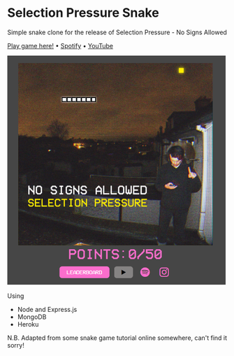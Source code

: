 # Selection Pressure Snake
Simple snake clone for the release of Selection Pressure - No Signs Allowed

[Play game here!](https://selection-pressure.herokuapp.com/) • [Spotify](https://open.spotify.com/artist/48kkEl0sfrgbIUj8et1iNB?si=P5JwX5fdRlSfHBf4xeqILw&dl_branch=1) • [YouTube](https://www.youtube.com/watch?v=N7lrS9xTQTI)

<img src="public/media/exampleImage.png" width = 500>

Using
* Node and Express.js
* MongoDB
* Heroku

N.B. Adapted from some snake game tutorial online somewhere, can't find it sorry!


